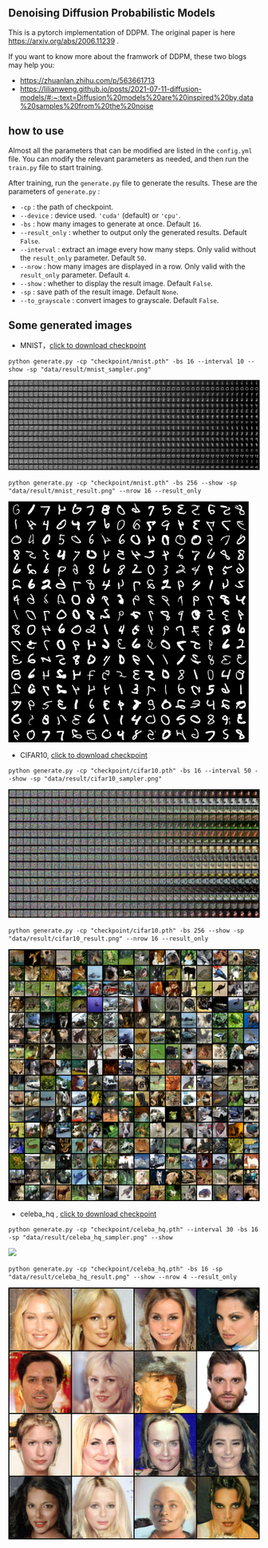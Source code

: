 ## Denoising Diffusion Probabilistic Models

This is a pytorch implementation of DDPM. The original paper is here https://arxiv.org/abs/2006.11239 .

If you want to know more about the framwork of DDPM, these two blogs may help you: 

* https://zhuanlan.zhihu.com/p/563661713
* https://lilianweng.github.io/posts/2021-07-11-diffusion-models/#:~:text=Diffusion%20models%20are%20inspired%20by,data%20samples%20from%20the%20noise



## how to use

Almost all the parameters that can be modified are listed in the `config.yml` file. You can modify the relevant parameters as needed, and then run the `train.py` file to start training.

After training, run the `generate.py` file to generate the results. These are the parameters of `generate.py` :

* `-cp` : the path of checkpoint.
* `--device` : device used. `'cuda'` (default) or `'cpu'`.
* `-bs` : how many images to generate at once. Default  `16`.
* `--result_only` : whether to output only the generated results. Default  `False`.
* `--interval` : extract an image every how many steps. Only valid without the `result_only` parameter. Default  `50`.
* `--nrow` : how many images are displayed in a row. Only valid with the `result_only` parameter. Default  `4`.
* `--show` : whether to display the result image. Default  `False`.
* `-sp` : save path of the result image. Default  `None`.
* `--to_grayscale` : convert images to grayscale. Default  `False`.



## Some generated images

* MNIST，[click to download checkpoint](https://drive.google.com/file/d/1gwhczBWOjUtw4Fz_y2PidyKnrUsMSN8t/view?usp=drive_link)

```shell
python generate.py -cp "checkpoint/mnist.pth" -bs 16 --interval 10 --show -sp "data/result/mnist_sampler.png"
```


![](data/result/mnist_sampler.png)

```shell
python generate.py -cp "checkpoint/mnist.pth" -bs 256 --show -sp "data/result/mnist_result.png" --nrow 16 --result_only
```

![](data/result/mnist_result.png)

* CIFAR10, [click to download checkpoint](https://drive.google.com/file/d/1GRVfLSfjGtEPJzxg52k4wj4w2TKk-utO/view?usp=drive_link)

```shell
python generate.py -cp "checkpoint/cifar10.pth" -bs 16 --interval 50 --show -sp "data/result/cifar10_sampler.png"
```

![](data/result/cifar10_sampler.png)

```shell
python generate.py -cp "checkpoint/cifar10.pth" -bs 256 --show -sp "data/result/cifar10_result.png" --nrow 16 --result_only
```

![](data/result/cifar10_result.png)

* celeba_hq , [click to download checkpoint](https://drive.google.com/file/d/1iuqXF2K2ezSFZO7PYO-4lD5XKhyaXT_m/view?usp=drive_link)

```shell
python generate.py -cp "checkpoint/celeba_hq.pth" --interval 30 -bs 16 -sp "data/result/celeba_hq_sampler.png" --show
```

![](./data/result/celeba_hq_sampler.png)

```shell
python generate.py -cp "checkpoint/celeba_hq.pth" -bs 16 -sp "data/result/celeba_hq_result.png" --show --nrow 4 --result_only
```

![](./data/result/celeba_hq_result.png)